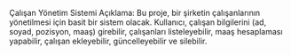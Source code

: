 Çalışan Yönetim Sistemi
Açıklama:
Bu proje, bir şirketin çalışanlarının yönetilmesi için basit bir sistem olacak. Kullanıcı, çalışan bilgilerini (ad, soyad, pozisyon, maaş) girebilir, çalışanları listeleyebilir, maaş hesaplaması yapabilir, çalışan ekleyebilir, güncelleyebilir ve silebilir. 
